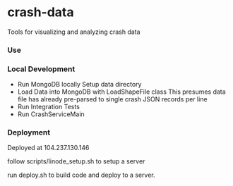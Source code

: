 crash-data
==========

Tools for visualizing and analyzing crash data 

### Use

### Local Development

* Run MongoDB locally
Setup data directory
* Load Data into MongoDB with LoadShapeFile class
This presumes data file has already pre-parsed to single crash JSON records per line
* Run Integration Tests
* Run CrashServiceMain

### Deployment

Deployed at 104.237.130.146

follow scripts/linode_setup.sh to setup a server

run deploy.sh to build code and deploy to a server.
